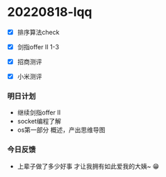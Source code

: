 # 20220818-lqq

- [x] 排序算法check
- [x] 剑指offer II 1-3

- [x] 招商测评
- [x] 小米测评



### 明日计划

- 继续剑指offer II
- socket编程了解
- os第一部分 概述，产出思维导图



### 今日反馈

- 上辈子做了多少好事 才让我拥有如此爱我的大姨~ 😁